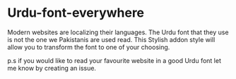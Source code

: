 # Urdu-font-everywhere
Modern websites are localizing their languages. The Urdu font that they use is not the one we Pakistanis are used read. This Stylish addon style will allow you to transform the font to one of your choosing.

p.s if you would like to read your favourite website in a good Urdu font let me know by creating an issue.

